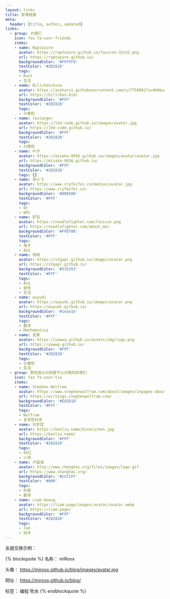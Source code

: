 ```yaml
---
layout: links
title: 友情链接
meta:
  header: [title, author, updated]
links:
  - group: 大佬们
    icon: fas fa-user-friends
    items:
    - name: Raptazure
      avatar: https://raptazure.github.io/favicon-32x32.png
      url: https://raptazure.github.io/
      backgroundColor: '#FFFFF9'
      textColor: '#282828'
      tags:
      - Rust
      - 生活
    - name: Billchenchina
      avatar: https://avatars1.githubusercontent.com/u/7758042?s=460&u=c3b919f7bfb2f13cebfb5d3a7864bab2120d7873&v=4
      url: https://billchen.bid/
      backgroundColor: '#FFF'
      textColor: '#282828'
      tags:
      - 计算机
    - name: leolanger
      avatar: https://lhd-code.github.io/images/avater.jpg
      url: https://lhd-code.github.io/
      backgroundColor: '#FFF'
      textColor: '#282828'
      tags:
      - 计算机
    - name: 叶子
      avatar: https://misaka-9936.github.io/images/avatar/avatar.jpg
      url: https://misaka-9936.github.io/
      backgroundColor: '#FFF'
      textColor: '#282828'
      tags: []
    - name: 张小飞
      avatar: https://www.cryfeifei.cn/medias/avatar.jpg
      url: https://www.cryfeifei.cn/
      backgroundColor: '#00EE00'
      textColor: '#FFF'
      tags:
      - Qt
      - WPS
    - name: 虾包
      avatar: https://noodlefighter.com/favicon.png
      url: https://noodlefighter.com/about_me/
      backgroundColor: '#FFD700'
      textColor: '#FFF'
      tags:
      - 电子
      - ACG
    - name: 核桃
      avatar: https://stgapr.github.io/images/avatar.png
      url: https://stgapr.github.io/
      backgroundColor: '#535353'
      textColor: '#FFF'
      tags:
      - ACG
      - 软件
      - 生活
    - name: wuyudi
      avatar: https://wuyudi.github.io/images/avatar.png
      url: https://wuyudi.github.io/
      backgroundColor: '#1e1e1e'
      textColor: '#FFF'
      tags:
      - 数学
      - Mathematica
    - name: 吾青
      avatar: https://yawwq.github.io/assets/img/logo.png
      url: https://yawwq.github.io/
      backgroundColor: '#FFF'
      textColor: '#282828'
      tags:
      - 计算机
      - 生活
  - group: 那些我认识但是不认识我的巨佬们
    icon: fas fa-user-tie
    items:
    - name: Stephen Wolfram
      avatar: https://www.stephenwolfram.com/about/images/inpages-about_10.gif
      url: https://writings.stephenwolfram.com/
      backgroundColor: '#E82D1D'
      textColor: '#FFF'
      tags:
      - Wolfram
      - 复杂性科学
    - name: 刘宇昆
      avatar: https://kenliu.name/binary/ken.jpg
      url: https://kenliu.name/
      backgroundColor: '#FFF'
      textColor: '#282828'
      tags:
      - 科幻
      - 小说
    - name: 卢昌海
      avatar: http://www.changhai.org/files/images/logo.gif
      url: https://www.changhai.org/
      backgroundColor: '#CCCCFF'
      textColor: '#000'
      tags:
      - 科普
      - 数学
    - name: Liam Huang
      avatar: https://liam.page/images/avatar/avatar.webp
      url: https://liam.page/
      backgroundColor: '#FFF'
      textColor: '#282828'
      tags:
      - TeX
      - 技术
---
```


友链交换示例：

{% blockquote %}
名称： miRoox

头像： https://miroox.github.io/blog/images/avatar.jpg

网址： https://miroox.github.io/blog/

标签： 编程 吹水
{% endblockquote %}
